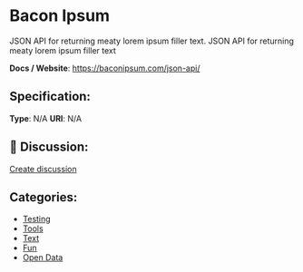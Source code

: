 # Bacon Ipsum


JSON API for returning meaty lorem ipsum filler text. JSON API for returning meaty lorem ipsum filler text

**Docs / Website**: https://baconipsum.com/json-api/

## Specification:
**Type**:  N/A 
**URI**:  N/A 

## 💬 Discussion:
[Create discussion](https://github.com/apis-list/apis-list/discussions/new)

## Categories:
- [Testing](https://github.com/apis-list/apis-list#testing)
- [Tools](https://github.com/apis-list/apis-list#tools)
- [Text](https://github.com/apis-list/apis-list#text)
- [Fun](https://github.com/apis-list/apis-list#fun)
- [Open Data](https://github.com/apis-list/apis-list#open-data)



